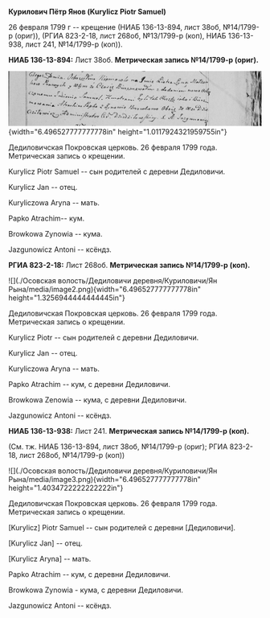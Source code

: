 **Курилович Пётр Янов (Kurylicz Piotr Samuel)**

26 февраля 1799 г -- крещение (НИАБ 136-13-894, лист 38об, №14/1799-р
(ориг)), (РГИА 823-2-18, лист 268об, №13/1799-р (коп), НИАБ 136-13-938,
лист 241, №14/1799-р (коп)).

**НИАБ 136-13-894:** Лист 38об. **Метрическая запись №14/1799-р
(ориг).**

![](./media/042527a77c51c28fd23501335c8d433652eb7cd9.png){width="6.496527777777778in"
height="1.0117924321959755in"}

Дедиловичская Покровская церковь. 26 февраля 1799 года. Метрическая
запись о крещении.

Kurylicz Piotr Samuel -- сын родителей с деревни Дедиловичи.

Kurylicz Jan -- отец.

Kuryliczowa Aryna -- мать.

Papko Atrachim-- кум.

Browkowa Zynowia -- кума.

Jazgunowicz Antoni -- ксёндз.

**РГИА 823-2-18:** Лист 268об. **Метрическая запись №14/1799-р (коп).**

![](./Осовская волость/Дедиловичи деревня/Куриловичи/Ян Рына/media/image2.png){width="6.496527777777778in"
height="1.3256944444444445in"}

Дедиловичская Покровская церковь. 26 февраля 1799 года. Метрическая
запись о крещении.

Kurylicz Piotr -- сын родителей с деревни Дедиловичи.

Kurylicz Jan -- отец.

Kuryliczowa Aryna -- мать.

Papko Atrachim -- кум, с деревни Дедиловичи.

Browkowa Zenowia -- кума, с деревни Дедиловичи.

Jazgunowicz Antoni -- ксёндз.

**НИАБ 136-13-938:** Лист 241. **Метрическая запись №14/1799-р (коп).**

(См. тж. НИАБ 136-13-894, лист 38об, №14/1799-р (ориг); РГИА 823-2-18,
лист 268об, №14/1799-р (коп))

![](./Осовская волость/Дедиловичи деревня/Куриловичи/Ян Рына/media/image3.png){width="6.496527777777778in"
height="1.4034722222222222in"}

Дедиловичская Покровская церковь. 26 февраля 1799 года. Метрическая
запись о крещении.

\[Kurylicz\] Piotr Samuel -- сын родителей с деревни \[Дедиловичи\].

\[Kurylicz Jan\] -- отец.

\[Kurylicz Aryna\] -- мать.

Papko Atrachim -- кум, с деревни Дедиловичи.

Browkowa Zynowia - кума, с деревни Дедиловичи.

Jazgunowicz Antoni -- ксёндз.
